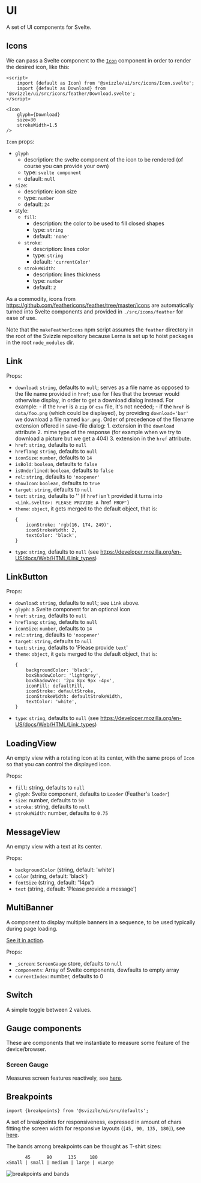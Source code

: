 # UI

A set of UI components for Svelte.

## Icons

We can pass a Svelte component to the [`Icon`](./src/icons/Icon.svelte) component in order to render the desired icon, like this:

```svelte
<script>
	import {default as Icon} from '@svizzle/ui/src/icons/Icon.svelte';
	import {default as Download} from '@svizzle/ui/src/icons/feather/Download.svelte';
</script>

<Icon
	glyph={Download}
	size=30
	strokeWidth=1.5
/>
```

`Icon` props:
- `glyph`
	- description: the svelte component of the icon to be rendered (of course you can provide your own)
	- type: `svelte component`
	- default: `null`
- `size`:
	- description: icon size
	- type: `number`
	- default: `24`
- style:
	- `fill`:
		- description: the color to be used to fill closed shapes
		- type: `string`
		- default: `'none'`
	- `stroke`:
		- description: lines color
		- type: `string`
		- default: `'currentColor'`
	- `strokeWidth`:
		- description: lines thickness
		- type: `number`
		- default: `2`

As a commodity, icons from https://github.com/feathericons/feather/tree/master/icons are automatically turned into Svelte components and provided in `./src/icons/feather` for ease of use.

Note that the `makeFeatherIcons` npm script assumes the `feather` directory in the root of the Svizzle repository because Lerna is set up to hoist packages in the root `node_modules` dir.

## Link

Props:
- `download`: `string`, defaults to `null`; serves as a file name as opposed to the file name provided in `href`; use for files that the browser would otherwise display, in order to get a download dialog instead.
	For example:
		- if the `href` is a `zip` or `csv` file, it's not needed;
		- if the `href` is `data/foo.png` (which could be displayed), by providing `download='bar'` we download a file named `bar.png`.
	Order of precedence of the filename extension offered in save-file dialog:
		1. extension in the `download` attribute
		2. mime type of the response (for example when we try to download a picture but we get a 404)
		3. extension in the `href` attribute.
- `href`: `string`, defaults to `null`
- `hreflang`: `string`, defaults to `null`
- `iconSize`: `number`, defaults to `14`
- `isBold`: `boolean`, defaults to `false`
- `isUnderlined`: `boolean`, defaults to `false`
- `rel`: `string`, defaults to `'noopener'`
- `showIcon`: `boolean`, defaults to `true`
- `target`: `string`, defaults to `null`
- `text`: `string`, defaults to '' (if `href` isn't provided it turns into `<Link.svelte>: PLEASE PROVIDE A `href` PROP'`)
- `theme`: `object`, it gets merged to the default object, that is:
	```
	{
		iconStroke: 'rgb(16, 174, 249)',
		iconStrokeWidth: 2,
		textColor: 'black',
	}
	```
- `type`: `string`, defaults to `null` (see https://developer.mozilla.org/en-US/docs/Web/HTML/Link_types)

## LinkButton

Props:
- `download`: `string`, defaults to `null`; see `Link` above.
- `glyph`: a Svelte component for an optional icon
- `href`: `string`, defaults to `null`
- `hreflang`: `string`, defaults to `null`
- `iconSize`: `number`, defaults to `14`
- `rel`: `string`, defaults to `'noopener'`
- `target`: `string`, defaults to `null`
- `text`: `string`, defaults to 'Please provide `text`'
- `theme`: `object`, it gets merged to the default object, that is:
	```
	{
		backgroundColor: 'black',
		boxShadowColor: 'lightgrey',
		boxShadowVec: '2px 8px 9px -4px',
		iconFill: defaultFill,
		iconStroke: defaultStroke,
		iconStrokeWidth: defaultStrokeWidth,
		textColor: 'white',
	}
	```
- `type`: `string`, defaults to `null` (see https://developer.mozilla.org/en-US/docs/Web/HTML/Link_types)


## LoadingView

An empty view with a rotating icon at its center, with the same props of `Icon` so that you can control the displayed icon.

Props:
- `fill`: string, defaults to `null`
- `glyph`: Svelte component, defaults to `Loader` (Feather's `loader`)
- `size`: number, defaults to `50`
- `stroke`: string, defaults to `null`
- `strokeWidth`: number, defaults to `0.75`

## MessageView

An empty view with a text at its center.

Props:
- `backgroundColor` (string, default: 'white')
- `color` (string, default: 'black')
- `fontSize` (string, default: '14px')
- `text` (string, default: 'Please provide a message')

## MultiBanner

A component to display multiple banners in a sequence, to be used typically during page loading.

[See it in action](https://access-research-development-spatial-data.beis.gov.uk/).

Props:
- `_screen`: `ScreenGauge` store, defaults to `null`
- `components`: Array of Svelte components, dewfaults to empty array
- `currentIndex`: number, defaults to 0

## Switch

A simple toggle between 2 values.

## Gauge components

These are components that we instantiate to measure some feature of the device/browser.

### Screen Gauge

Measures screen features reactively, see [here](src/gauges/screen).

## Breakpoints

```
import {breakpoints} from '@svizzle/ui/src/defaults';
```

A set of breakpoints for responsiveness, expressed in amount of chars fitting the screen width for responsive layouts (`[45, 90, 135, 180]`), see [here](https://github.com/nestauk/eurito_indicators_ui/issues/7#issuecomment-790848997).

The bands among breakpoints can be thought as T-shirt sizes:
```
       45      90      135     180
xSmall | small | medium | large | xLarge
```

![breakpoints and bands](./doc/breakpoints.png)
